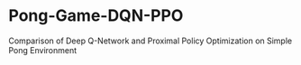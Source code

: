 # Pong-Game-DQN-PPO
Comparison of Deep Q-Network and Proximal Policy Optimization on Simple Pong Environment
